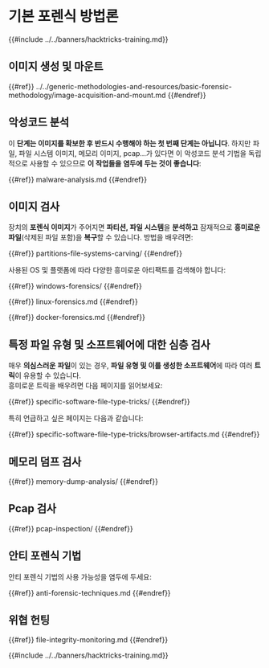 # 기본 포렌식 방법론

{{#include ../../banners/hacktricks-training.md}}

## 이미지 생성 및 마운트


{{#ref}}
../../generic-methodologies-and-resources/basic-forensic-methodology/image-acquisition-and-mount.md
{{#endref}}

## 악성코드 분석

이 **단계는 이미지를 확보한 후 반드시 수행해야 하는 첫 번째 단계는 아닙니다**. 하지만 파일, 파일 시스템 이미지, 메모리 이미지, pcap...가 있다면 이 악성코드 분석 기법을 독립적으로 사용할 수 있으므로 **이 작업들을 염두에 두는 것이 좋습니다**:


{{#ref}}
malware-analysis.md
{{#endref}}

## 이미지 검사

장치의 **포렌식 이미지**가 주어지면 **파티션, 파일 시스템**을 **분석하고** 잠재적으로 **흥미로운 파일**(삭제된 파일 포함)을 **복구**할 수 있습니다. 방법을 배우려면:


{{#ref}}
partitions-file-systems-carving/
{{#endref}}

사용된 OS 및 플랫폼에 따라 다양한 흥미로운 아티팩트를 검색해야 합니다:


{{#ref}}
windows-forensics/
{{#endref}}


{{#ref}}
linux-forensics.md
{{#endref}}


{{#ref}}
docker-forensics.md
{{#endref}}

## 특정 파일 유형 및 소프트웨어에 대한 심층 검사

매우 **의심스러운** **파일**이 있는 경우, **파일 유형 및 이를 생성한 소프트웨어**에 따라 여러 **트릭**이 유용할 수 있습니다.\
흥미로운 트릭을 배우려면 다음 페이지를 읽어보세요:


{{#ref}}
specific-software-file-type-tricks/
{{#endref}}

특히 언급하고 싶은 페이지는 다음과 같습니다:


{{#ref}}
specific-software-file-type-tricks/browser-artifacts.md
{{#endref}}

## 메모리 덤프 검사


{{#ref}}
memory-dump-analysis/
{{#endref}}

## Pcap 검사


{{#ref}}
pcap-inspection/
{{#endref}}

## **안티 포렌식 기법**

안티 포렌식 기법의 사용 가능성을 염두에 두세요:


{{#ref}}
anti-forensic-techniques.md
{{#endref}}

## 위협 헌팅


{{#ref}}
file-integrity-monitoring.md
{{#endref}}

{{#include ../../banners/hacktricks-training.md}}

